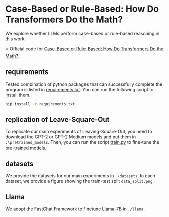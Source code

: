 # Case-Based or Rule-Based: How Do Transformers Do the Math?

We explore whether LLMs perform case-based or rule-based reasoning in this work.

:star: Official code for [Case-Based or Rule-Based: How Do Transformers Do the Math?](https://arxiv.org/abs/2402.17709).

## requirements
Tested combination of python packages that can successfully complete the program is listed in [requirements.txt](/requirements.txt). You can run the following script to install them.

```bash
pip install -r requirements.txt
```

## replication of Leave-Square-Out

To replicate our main experiments of Leaving-Square-Out, you need to download the GPT-2 or GPT-2 Medium models and put them in `.\pretrained_models`. Then, you can run the script [train.py](/train.py) to fine-tune the pre-trained models.

## datasets

We provide the datasets for our main experiments in `.\datasets`. In each dataset, we provide a figure showing the train-test split `data_split.png`.


## Llama
We adopt the FastChat Framework to finetune Llama-7B in `./llama`.
